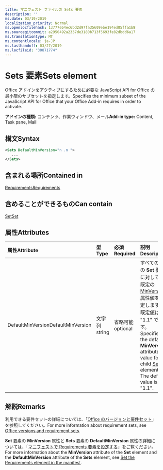 ```yaml
---
title: マニフェスト ファイルの Sets 要素
description: ''
ms.date: 03/19/2019
localization_priority: Normal
ms.openlocfilehash: 13777e54ec6bd2d97fa35609ebe194ed85ffa1b8
ms.sourcegitcommit: a2950492a2337de3180b713f5693fe82dbdd6a17
ms.translationtype: MT
ms.contentlocale: ja-JP
ms.lasthandoff: 03/27/2019
ms.locfileid: "30871774"
---
```

# <a name="sets-element"></a><span data-ttu-id="0361e-102">Sets 要素</span><span class="sxs-lookup"><span data-stu-id="0361e-102">Sets element</span></span>

<span data-ttu-id="0361e-103">Office アドインをアクティブにするために必要な JavaScript API for Office の最小限のサブセットを指定します。</span><span class="sxs-lookup"><span data-stu-id="0361e-103">Specifies the minimum subset of the JavaScript API for Office that your Office Add-in requires in order to activate.</span></span>

<span data-ttu-id="0361e-104">**アドインの種類:** コンテンツ、作業ウィンドウ、メール</span><span class="sxs-lookup"><span data-stu-id="0361e-104">**Add-in type:** Content, Task pane, Mail</span></span>

## <a name="syntax"></a><span data-ttu-id="0361e-105">構文</span><span class="sxs-lookup"><span data-stu-id="0361e-105">Syntax</span></span>

```XML
<Sets DefaultMinVersion="n .n ">
   ...
</Sets>
```

## <a name="contained-in"></a><span data-ttu-id="0361e-106">含まれる場所</span><span class="sxs-lookup"><span data-stu-id="0361e-106">Contained in</span></span>

[<span data-ttu-id="0361e-107">Requirements</span><span class="sxs-lookup"><span data-stu-id="0361e-107">Requirements</span></span>](requirements.md)

## <a name="can-contain"></a><span data-ttu-id="0361e-108">含めることができるもの</span><span class="sxs-lookup"><span data-stu-id="0361e-108">Can contain</span></span>

[<span data-ttu-id="0361e-109">Set</span><span class="sxs-lookup"><span data-stu-id="0361e-109">Set</span></span>](set.md)

## <a name="attributes"></a><span data-ttu-id="0361e-110">属性</span><span class="sxs-lookup"><span data-stu-id="0361e-110">Attributes</span></span>

|<span data-ttu-id="0361e-111">**属性**</span><span class="sxs-lookup"><span data-stu-id="0361e-111">**Attribute**</span></span>|<span data-ttu-id="0361e-112">**型**</span><span class="sxs-lookup"><span data-stu-id="0361e-112">**Type**</span></span>|<span data-ttu-id="0361e-113">**必須**</span><span class="sxs-lookup"><span data-stu-id="0361e-113">**Required**</span></span>|<span data-ttu-id="0361e-114">**説明**</span><span class="sxs-lookup"><span data-stu-id="0361e-114">**Description**</span></span>|
|:-----|:-----|:-----|:-----|
|<span data-ttu-id="0361e-115">DefaultMinVersion</span><span class="sxs-lookup"><span data-stu-id="0361e-115">DefaultMinVersion</span></span>|<span data-ttu-id="0361e-116">文字列</span><span class="sxs-lookup"><span data-stu-id="0361e-116">string</span></span>|<span data-ttu-id="0361e-117">省略可能</span><span class="sxs-lookup"><span data-stu-id="0361e-117">optional</span></span>|<span data-ttu-id="0361e-p101">すべての子の **Set** 要素に対して、既定の [MinVersion](set.md) 属性値を指定します。既定値は "1.1" です。</span><span class="sxs-lookup"><span data-stu-id="0361e-p101">Specifies the default  **MinVersion** attribute value for all child [Set](set.md) elements. The default value is "1.1".</span></span>|

## <a name="remarks"></a><span data-ttu-id="0361e-120">解説</span><span class="sxs-lookup"><span data-stu-id="0361e-120">Remarks</span></span>

<span data-ttu-id="0361e-121">利用できる要件セットの詳細については、「[Office のバージョンと要件セット](/office/dev/add-ins/develop/office-versions-and-requirement-sets)」を参照してください。</span><span class="sxs-lookup"><span data-stu-id="0361e-121">For more information about requirement sets, see [Office versions and requirement sets](/office/dev/add-ins/develop/office-versions-and-requirement-sets).</span></span>

<span data-ttu-id="0361e-122">**Set** 要素の **MinVersion** 属性と **Sets** 要素の **DefaultMinVersion** 属性の詳細については、「[マニフェストで Requirements 要素を設定する](/office/dev/add-ins/develop/specify-office-hosts-and-api-requirements#set-the-requirements-element-in-the-manifest)」をご覧ください。</span><span class="sxs-lookup"><span data-stu-id="0361e-122">For more information about the  **MinVersion** attribute of the **Set** element and the **DefaultMinVersion** attribute of the **Sets** element, see [Set the Requirements element in the manifest](/office/dev/add-ins/develop/specify-office-hosts-and-api-requirements#set-the-requirements-element-in-the-manifest).</span></span>

